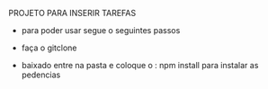 PROJETO PARA INSERIR TAREFAS 

- para poder usar segue o seguintes passos  

- faça o gitclone  
- baixado entre na pasta e coloque o : npm install para instalar as pedencias 